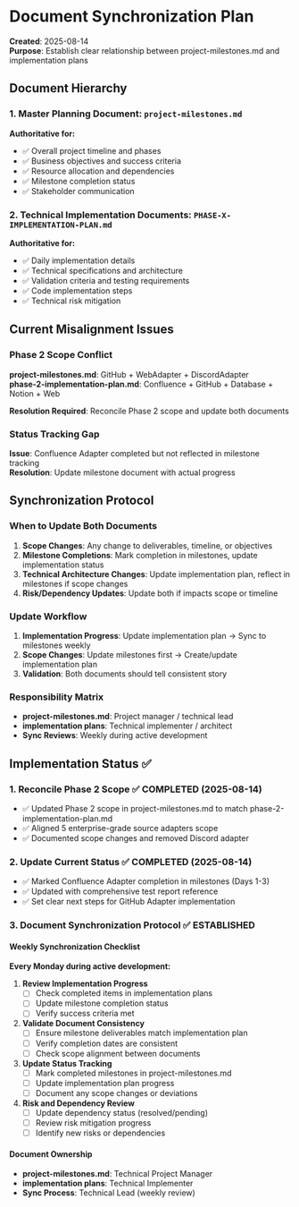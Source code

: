 # Document Synchronization Plan

**Created**: 2025-08-14  
**Purpose**: Establish clear relationship between project-milestones.md and implementation plans

## Document Hierarchy

### 1. Master Planning Document: `project-milestones.md`
**Authoritative for:**
- ✅ Overall project timeline and phases
- ✅ Business objectives and success criteria  
- ✅ Resource allocation and dependencies
- ✅ Milestone completion status
- ✅ Stakeholder communication

### 2. Technical Implementation Documents: `PHASE-X-IMPLEMENTATION-PLAN.md`
**Authoritative for:**
- ✅ Daily implementation details
- ✅ Technical specifications and architecture
- ✅ Validation criteria and testing requirements
- ✅ Code implementation steps
- ✅ Technical risk mitigation

## Current Misalignment Issues

### Phase 2 Scope Conflict
**project-milestones.md**: GitHub + WebAdapter + DiscordAdapter  
**phase-2-implementation-plan.md**: Confluence + GitHub + Database + Notion + Web

**Resolution Required**: Reconcile Phase 2 scope and update both documents

### Status Tracking Gap
**Issue**: Confluence Adapter completed but not reflected in milestone tracking  
**Resolution**: Update milestone document with actual progress

## Synchronization Protocol

### When to Update Both Documents
1. **Scope Changes**: Any change to deliverables, timeline, or objectives
2. **Milestone Completions**: Mark completion in milestones, update implementation status
3. **Technical Architecture Changes**: Update implementation plan, reflect in milestones if scope changes
4. **Risk/Dependency Updates**: Update both if impacts scope or timeline

### Update Workflow
1. **Implementation Progress**: Update implementation plan → Sync to milestones weekly
2. **Scope Changes**: Update milestones first → Create/update implementation plan
3. **Validation**: Both documents should tell consistent story

### Responsibility Matrix
- **project-milestones.md**: Project manager / technical lead
- **implementation plans**: Technical implementer / architect
- **Sync Reviews**: Weekly during active development

## Implementation Status ✅

### 1. Reconcile Phase 2 Scope ✅ **COMPLETED** (2025-08-14)
- ✅ Updated Phase 2 scope in project-milestones.md to match phase-2-implementation-plan.md
- ✅ Aligned 5 enterprise-grade source adapters scope
- ✅ Documented scope changes and removed Discord adapter

### 2. Update Current Status ✅ **COMPLETED** (2025-08-14)
- ✅ Marked Confluence Adapter completion in milestones (Days 1-3)
- ✅ Updated with comprehensive test report reference
- ✅ Set clear next steps for GitHub Adapter implementation

### 3. Document Synchronization Protocol ✅ **ESTABLISHED**

#### Weekly Synchronization Checklist
**Every Monday during active development:**

1. **Review Implementation Progress**
   - [ ] Check completed items in implementation plans
   - [ ] Update milestone completion status
   - [ ] Verify success criteria met

2. **Validate Document Consistency**
   - [ ] Ensure milestone deliverables match implementation plan
   - [ ] Verify completion dates are consistent
   - [ ] Check scope alignment between documents

3. **Update Status Tracking**
   - [ ] Mark completed milestones in project-milestones.md
   - [ ] Update implementation plan progress
   - [ ] Document any scope changes or deviations

4. **Risk and Dependency Review**
   - [ ] Update dependency status (resolved/pending)
   - [ ] Review risk mitigation progress
   - [ ] Identify new risks or dependencies

#### Document Ownership
- **project-milestones.md**: Technical Project Manager
- **implementation plans**: Technical Implementer
- **Sync Process**: Technical Lead (weekly review)